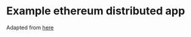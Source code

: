 # Example ethereum distributed app

Adapted from [here](https://medium.com/@mvmurthy/full-stack-hello-world-voting-ethereum-dapp-tutorial-part-1-40d2d0d807c2)
